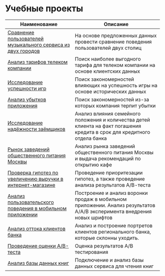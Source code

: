 # Учебные проекты

| Наименование | Описание |
|--------------|----------|
| [Сравнение пользователей музыкального сервиса из двух городов](https://github.com/TonySimonov/Educational_projects/tree/main/Comparison%20of%20music%20service%20users%20from%20two%20cities) | На основе предложенных данных провести сравнение поведения пользователей двух столиц  |
| [Анализ тарифов телеком компании](https://github.com/TonySimonov/Educational_projects/tree/main/Determination%20of%20a%20promising%20tariff%20for%20a%20telecom%20company) | Поиск наиболее выгодного тарифа для телеком компании на основе клиентских данных  |
| [Исследование успешности игр](https://github.com/TonySimonov/Educational_projects/tree/main/Research%20on%20the%20success%20of%20games)  | Поиск закономерностей влияющих на успешность игры на основе исторических данных  |
| [Анализ убытков приложения](https://github.com/TonySimonov/Educational_projects/tree/main/Application%20loss%20analysis)  |  Поиск закономерностей из-за которых компания терпит убытки  |
| [Исследование надёжности заёмщиков](https://github.com/TonySimonov/Educational_projects/tree/main/Investigation%20of%20the%20reliability%20of%20borrowers) | Анализ влияния семейного положения и количества детей клиента на факт погашения кредита в срок для кредитного отдела банка  |
| [Рынок заведений общественного питания Москвы](https://github.com/TonySimonov/Educational_projects/tree/main/The%20market%20of%20public%20catering%20establishments%20in%20Moscow) | Анализ рынка заведений общественного питания Москвы и выдача рекомендаций по открытию кафе  |
| [Проверка гипотез по увеличению выручки в интернет-магазине](https://github.com/TonySimonov/Educational_projects/tree/main/Testing%20hypotheses%20to%20increase%20revenue%20in%20an%20online%20store) | Проведение приоритезации гипотез, а также проведение анализа результатов А/В-теста  |
| [Анализ пользовательского поведения в мобильном приложении](https://github.com/TonySimonov/Educational_projects/tree/main/Analysis%20of%20user%20behavior%20in%20a%20mobile%20application) | Построение и анализ воронки продаж в мобильном приложении. Анализ результатов A/А/В эксперимента внедрения новых шрифтов  |
| [Анализ оттока клиентов банка](https://github.com/TonySimonov/Educational_projects/tree/main/Analysis%20of%20the%20outflow%20of%20bank%20customers) | Анализ и построение портретов клиентов регионального банка, которые склонны уходить.  |
| [Проведение оценки А/В-теста](https://github.com/TonySimonov/Educational_projects/tree/main/Conducting%20an%20A%20B%20test%20evaluation) | Оценка результатов А/В тестирования  |
| [Анализ базы данных книг](https://github.com/TonySimonov/Educational_projects/tree/main/Book%20database%20analysis%20(SQL)) | Подключение и анализ базы данных сервиса для чтения книг  |
